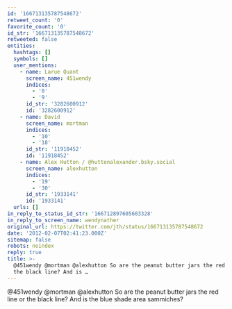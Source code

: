 ```yaml
---
id: '166713135787548672'
retweet_count: '0'
favorite_count: '0'
id_str: '166713135787548672'
retweeted: false
entities:
  hashtags: []
  symbols: []
  user_mentions:
    - name: Larue Quant
      screen_name: 451wendy
      indices:
        - '0'
        - '9'
      id_str: '3282600912'
      id: '3282600912'
    - name: David
      screen_name: mortman
      indices:
        - '10'
        - '18'
      id_str: '11918452'
      id: '11918452'
    - name: Alex Hutton / @huttonalexander.bsky.social
      screen_name: alexhutton
      indices:
        - '19'
        - '30'
      id_str: '1933141'
      id: '1933141'
  urls: []
in_reply_to_status_id_str: '166712897605603328'
in_reply_to_screen_name: wendynather
original_url: https://twitter.com/jth/status/166713135787548672
date: '2012-02-07T02:41:23.000Z'
sitemap: false
robots: noindex
reply: true
title: >-
  @451wendy @mortman @alexhutton So are the peanut butter jars the red line or
  the black line? And is …
---
```


@451wendy @mortman @alexhutton So are the peanut butter jars the red line or the black line? And is the blue shade area sammiches?